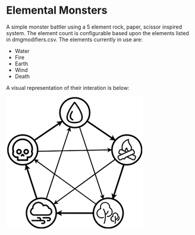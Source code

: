 # Elemental Monsters

A simple monster battler using a 5 element rock, paper, scissor inspired system.  The element count is configurable based upon the elements listed in dmgmodifiers.csv.  The elements currently in use are:

- Water
- Fire
- Earth
- Wind
- Death

A visual representation of their interation is below:

![Interactions](types.png)

